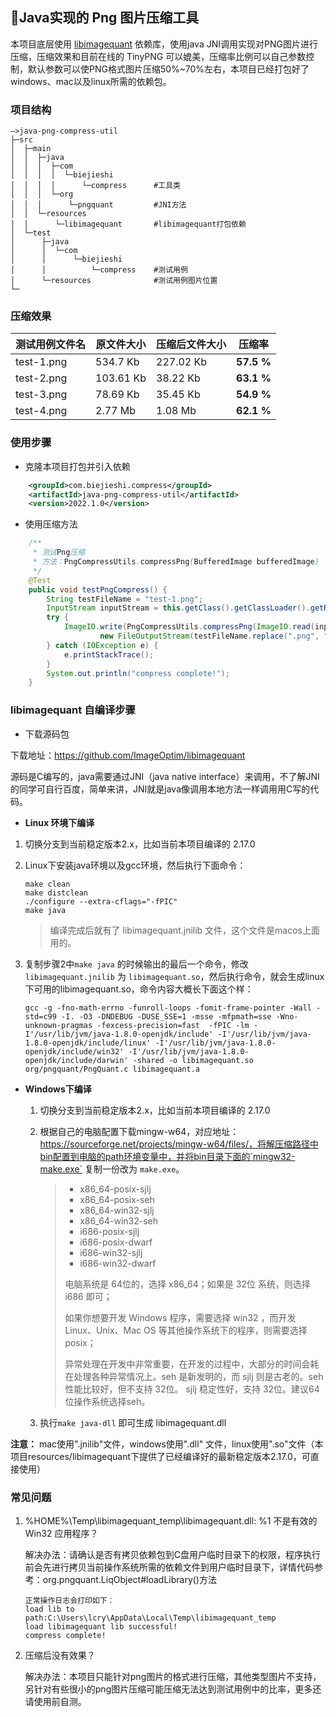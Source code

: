 ## 🔨Java实现的 Png 图片压缩工具

本项目底层使用 [libimagequant](https://pngquant.org/lib/) 依赖库，使用java JNI调用实现对PNG图片进行压缩，压缩效果和目前在线的 TinyPNG 可以媲美，压缩率比例可以自己参数控制，默认参数可以使PNG格式图片压缩50%~70%左右，本项目已经打包好了windows、mac以及linux所需的依赖包。

### 项目结构

```shell
—>java-png-compress-util
├─src
│  ├─main
│  │  ├─java
│  │  │  ├─com
│  │  │  │  └─biejieshi
│  │  │  │      └─compress 		#工具类
│  │  │  └─org
│  │  │      └─pngquant			#JNI方法
│  │  └─resources
│  │      └─libimagequant		#libimagequant打包依赖
│  └─test
│      ├─java
│      │  └─com
│      │      └─biejieshi
│      │          └─compress	#测试用例
│      └─resources				#测试用例图片位置
└─
```

### 压缩效果

| 测试用例文件名 | 原文件大小 | 压缩后文件大小 | 压缩率     |
| -------------- | ---------- | -------------- | ---------- |
| test-1.png     | 534.7 Kb   | 227.02 Kb      | **57.5 %** |
| test-2.png     | 103.61 Kb  | 38.22 Kb       | **63.1 %** |
| test-3.png     | 78.69 Kb   | 35.45 Kb       | **54.9 %** |
| test-4.png     | 2.77 Mb    | 1.08 Mb        | **62.1 %** |

### 使用步骤

- 克隆本项目打包并引入依赖

```xml
    <groupId>com.biejieshi.compress</groupId>
    <artifactId>java-png-compress-util</artifactId>
    <version>2022.1.0</version>
```

- 使用压缩方法

```java
    /**
     * 测试Png压缩
     * 方法：PngCompressUtils.compressPng(BufferedImage bufferedImage)
     */
    @Test
    public void testPngCompress() {
        String testFileName = "test-1.png";
        InputStream inputStream = this.getClass().getClassLoader().getResourceAsStream(testFileName);
        try {
            ImageIO.write(PngCompressUtils.compressPng(ImageIO.read(inputStream)), "png",
                    new FileOutputStream(testFileName.replace(".png", "") + "-compress-result.png"));
        } catch (IOException e) {
            e.printStackTrace();
        }
        System.out.println("compress complete!");
    }
```

### libimagequant 自编译步骤

- 下载源码包

下载地址：https://github.com/ImageOptim/libimagequant

源码是C编写的，java需要通过JNI（java native interface）来调用，不了解JNI的同学可自行百度，简单来讲，JNI就是java像调用本地方法一样调用用C写的代码。

- **Linux 环境下编译**

1. 切换分支到当前稳定版本2.x，比如当前本项目编译的 2.17.0

2. Linux下安装java环境以及gcc环境，然后执行下面命令：

   ```shell
   make clean
   make distclean
   ./configure --extra-cflags="-fPIC"
   make java
   ```

   > 编译完成后就有了 libimagequant.jnilib 文件，这个文件是macos上面用的。

3. 复制步骤2中`make java` 的时候输出的最后一个命令，修改 `libimagequant.jnilib` 为 `libimagequant.so`，然后执行命令，就会生成linux下可用的libimagequant.so，命令内容大概长下面这个样：

   ```shell
   gcc -g -fno-math-errno -funroll-loops -fomit-frame-pointer -Wall -std=c99 -I. -O3 -DNDEBUG -DUSE_SSE=1 -msse -mfpmath=sse -Wno-unknown-pragmas -fexcess-precision=fast  -fPIC -lm -I'/usr/lib/jvm/java-1.8.0-openjdk/include' -I'/usr/lib/jvm/java-1.8.0-openjdk/include/linux' -I'/usr/lib/jvm/java-1.8.0-openjdk/include/win32' -I'/usr/lib/jvm/java-1.8.0-openjdk/include/darwin' -shared -o libimagequant.so org/pngquant/PngQuant.c libimagequant.a
   ```

- **Windows下编译**

  1. 切换分支到当前稳定版本2.x，比如当前本项目编译的 2.17.0

  2. 根据自己的电脑配置下载mingw-w64，对应地址：https://sourceforge.net/projects/mingw-w64/files/，将解压缩路径中bin配置到电脑的path环境变量中，并将bin目录下面的`mingw32-make.exe` 复制一份改为 `make.exe`。

     >- x86_64-posix-sjlj
     >- x86_64-posix-seh
     >- x86_64-win32-sjlj
     >- x86_64-win32-seh
     >- i686-posix-sjlj
     >- i686-posix-dwarf
     >- i686-win32-sjlj
     >- i686-win32-dwarf
     >
     >电脑系统是 64位的，选择 x86_64；如果是 32位 系统，则选择 i686 即可；
     >
     >如果你想要开发 Windows 程序，需要选择 win32 ，而开发 Linux、Unix、Mac OS 等其他操作系统下的程序，则需要选择 posix；
     >
     >异常处理在开发中非常重要，在开发的过程中，大部分的时间会耗在处理各种异常情况上。seh 是新发明的，而 sjlj 则是古老的。seh 性能比较好，但不支持 32位。 sjlj 稳定性好，支持 32位。建议64位操作系统选择seh。

  3. 执行`make java-dll` 即可生成 libimagequant.dll

**注意：** mac使用".jnilib"文件，windows使用".dll" 文件，linux使用".so"文件（本项目resources/libimagequant下提供了已经编译好的最新稳定版本2.17.0，可直接使用）

### 常见问题

1. %HOME%\Temp\libimagequant_temp\libimagequant.dll: %1 不是有效的 Win32 应用程序？

   解决办法：请确认是否有拷贝依赖包到C盘用户临时目录下的权限，程序执行前会先进行拷贝当前操作系统所需的依赖文件到用户临时目录下，详情代码参考：org.pngquant.LiqObject#loadLibrary()方法

   ```shell
   正常操作日志会打印如下：
   load lib to path:C:\Users\lcry\AppData\Local\Temp\libimagequant_temp
   load libimagequant lib successful!
   compress complete!
   ```

2. 压缩后没有效果？

   解决办法：本项目只能针对png图片的格式进行压缩，其他类型图片不支持，另针对有些很小的png图片压缩可能压缩无法达到测试用例中的比率，更多还请使用前自测。

